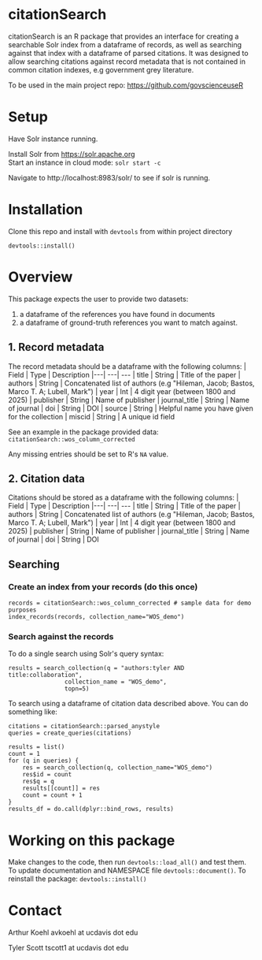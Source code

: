 # citationSearch

citationSearch is an R package that provides an interface for creating a
searchable Solr index from a dataframe of records, as well as searching against
that index with a dataframe of parsed citations. It was designed to allow
searching citations against record metadata that is not contained in common
citation indexes, e.g government grey literature.

To be used in the main project repo: 
https://github.com/govscienceuseR

# Setup

Have Solr instance running.

Install Solr from https://solr.apache.org  
Start an instance in cloud mode: `solr start -c`

Navigate to http://localhost:8983/solr/ to see if solr is running.

# Installation

Clone this repo and install with `devtools` from within project directory

```
devtools::install()
```

# Overview

This package expects the user to provide two datasets:
1. a dataframe of the references you have found in documents
2. a dataframe of ground-truth references you want to match against.

## 1. Record metadata

The record metadata should be a dataframe with the following columns:
| Field | Type | Description
|---| ---| ---
| title |  String | Title of the paper 
| authors |  String | Concatenated list of authors (e.g "Hileman, Jacob; Bastos, Marco T. A; Lubell, Mark")
| year |  Int | 4 digit year (between 1800 and 2025)
| publisher |  String | Name of publisher
| journal_title |  String | Name of journal
| doi |  String | DOI
| source |  String | Helpful name you have given for the collection
| miscid |  String | A unique id field 

See an example in the package provided data:
`citationSearch::wos_column_corrected`

Any missing entries should be set to R's `NA` value.

## 2. Citation data

Citations should be stored as a dataframe with the following columns:
| Field | Type | Description
|---| ---| ---
| title |  String | Title of the paper 
| authors |  String | Concatenated list of authors (e.g "Hileman, Jacob; Bastos, Marco T. A; Lubell, Mark")
| year |  Int | 4 digit year (between 1800 and 2025)
| publisher |  String | Name of publisher
| journal_title |  String | Name of journal
| doi |  String | DOI

## Searching

### Create an index from your records (do this once)

```{r}
records = citationSearch::wos_column_corrected # sample data for demo purposes
index_records(records, collection_name="WOS_demo")
```

### Search against the records

To do a single search using Solr's query syntax:
```{r}
results = search_collection(q = "authors:tyler AND title:collaboration", 
			    collection_name = "WOS_demo", 
			    topn=5)
```

To search using a dataframe of citation data described above.
You can do something like:
```{r}
citations = citationSearch::parsed_anystyle
queries = create_queries(citations)

results = list()
count = 1
for (q in queries) {
    res = search_collection(q, collection_name="WOS_demo")
    res$id = count
    res$q = q
    results[[count]] = res
    count = count + 1
}
results_df = do.call(dplyr::bind_rows, results)
```

# Working on this package

Make changes to the code, then run `devtools::load_all()` and test them.
To update documentation and NAMESPACE file `devtools::document()`.
To reinstall the package: `devtools::install()`	

# Contact

Arthur Koehl avkoehl at ucdavis dot edu

Tyler Scott tscott1 at ucdavis dot edu

